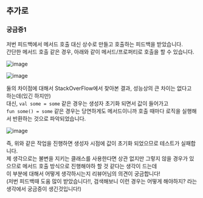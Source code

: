 ## 추가로 
### 궁금증1 
저번 피드백에서 메서드 호출 대신 상수로 만들고 호출하는 피드백을 받았습니다.        
간단한 메서드 호출 같은 경우, 아래와 같이 메서드/프로퍼티로 호출을 할 수 있습니다.  

![image](https://user-images.githubusercontent.com/50267433/143080616-61c11e1d-a491-49a6-a62e-f36eede34247.png)

![image](https://user-images.githubusercontent.com/50267433/143080676-1e954e12-100c-42ce-bc52-fb6f16bb991f.png)
 
둘의 차이점에 대해서 StackOverFlow에서 찾아본 결과, 성능상의 큰 차이는 없다고 하는데(있긴 하지만)      
대신, `val some = some` 같은 경우는 생성자 초기화 되면서 값이 들어가고         
`fun some() = some` 같은 경우는 당연하게도 메서드이니까 호출 때마다 로직을 실행해서 반환하는 것으로 파악되었습니다.   

![image](https://user-images.githubusercontent.com/50267433/143083490-765756e9-2246-4f28-843a-4db4003defcc.png)
  
즉, 위와 같은 작업을 진행하면 생성자 시점에 값이 초기화 되었으므로 테스트가 실패합니다.     
제 생각으로는 불변을 지키는 클래스를 사용한다면 상관 없지만 그렇지 않을 경우가 있으므로
 메서드 호출 방식으로 진행해야하 할 것 같다는 생각이 드는데      
이 부분에 대해서 어떻게 생각하시는지 리뷰어님의 의견이 궁금합니다!      
(저번 피드백때 도움 많이 받았습니다!!, 검색해보니 이런 경우는 어떻게 해야하지? 라는 생각에서 궁금증이 생긴것입니다!)  


